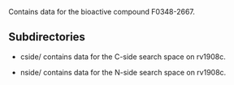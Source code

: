 Contains data for the bioactive compound F0348-2667.

## Subdirectories

- cside/ contains data for the C-side search space on rv1908c.

- nside/ contains data for the N-side search space on rv1908c.

